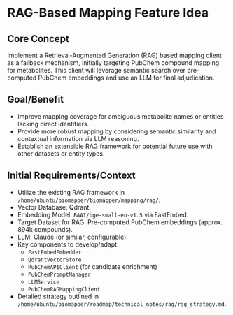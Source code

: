 # RAG-Based Mapping Feature Idea

## Core Concept
Implement a Retrieval-Augmented Generation (RAG) based mapping client as a fallback mechanism, initially targeting PubChem compound mapping for metabolites. This client will leverage semantic search over pre-computed PubChem embeddings and use an LLM for final adjudication.

## Goal/Benefit
- Improve mapping coverage for ambiguous metabolite names or entities lacking direct identifiers.
- Provide more robust mapping by considering semantic similarity and contextual information via LLM reasoning.
- Establish an extensible RAG framework for potential future use with other datasets or entity types.

## Initial Requirements/Context
- Utilize the existing RAG framework in `/home/ubuntu/biomapper/biomapper/mapping/rag/`.
- Vector Database: Qdrant.
- Embedding Model: `BAAI/bge-small-en-v1.5` via FastEmbed.
- Target Dataset for RAG: Pre-computed PubChem embeddings (approx. 894k compounds).
- LLM: Claude (or similar, configurable).
- Key components to develop/adapt:
    - `FastEmbedEmbedder`
    - `QdrantVectorStore`
    - `PubChemAPIClient` (for candidate enrichment)
    - `PubChemPromptManager`
    - `LLMService`
    - `PubChemRAGMappingClient`
- Detailed strategy outlined in `/home/ubuntu/biomapper/roadmap/technical_notes/rag/rag_strategy.md`.
